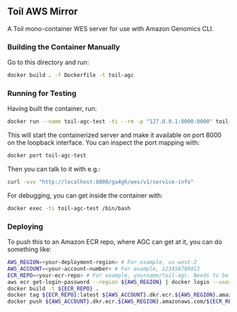 ## Toil AWS Mirror

A Toil mono-container WES server for use with Amazon Genomics CLI.

### Building the Container Manually

Go to this directory and run:

```bash
docker build . -f Dockerfile -t toil-agc
```

### Running for Testing

Having built the container, run:

```bash
docker run --name toil-agc-test -ti --rm -p "127.0.0.1:8000:8000" toil-agc
```

This will start the containerized server and make it available on port 8000 on the loopback interface. You can inspect the port mapping with:

```bash
docker port toil-agc-test
```

Then you can talk to it with e.g.:

```bash
curl -vvv "http://localhost:8000/ga4gh/wes/v1/service-info"
```

For debugging, you can get inside the container with:

```bash
docker exec -ti toil-agc-test /bin/bash
```

### Deploying

To push this to an Amazon ECR repo, where AGC can get at it, you can do something like:

```bash
AWS_REGION=<your-deployment-region> # For example, us-west-2
AWS_ACCOUNT=<your-account-number> # For example, 123456789012
ECR_REPO=<your-ecr-repo> # For example, yourname/toil-agc. Needs to be created in the ECR console.
aws ecr get-login-password --region ${AWS_REGION} | docker login --username AWS --password-stdin ${AWS_ACCOUNT}.dkr.ecr.${AWS_REGION}.amazonaws.com
docker build -t ${ECR_REPO} .
docker tag ${ECR_REPO}:latest ${AWS_ACCOUNT}.dkr.ecr.${AWS_REGION}.amazonaws.com/${ECR_REPO}:latest
docker push ${AWS_ACCOUNT}.dkr.ecr.${AWS_REGION}.amazonaws.com/${ECR_REPO}:latest
```

